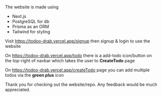 The website is made using
- Next.js 
- PostgreSQL for db
- Prisma as an ORM
- Tailwind for styling

Visit https://todoo-drab.vercel.app/signup then signup & login to use the website

On https://todoo-drab.vercel.app/todo there is a add-todo icon/button on the top-right of navbar which takes the user to **CreateTodo** page

On https://todoo-drab.vercel.app/createTodo page you can add multiple todos via the **green plus** icon

Thank you for checking out the website/repo. Any feedback would be much appreciated.